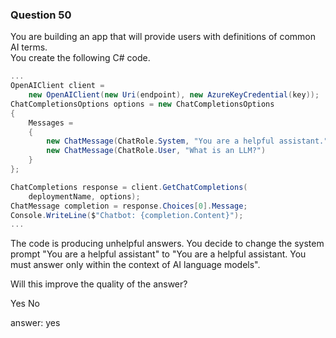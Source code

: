 ### Question 50

You are building an app that will provide users with definitions of common AI terms.  
You create the following C# code.

```csharp
...
OpenAIClient client =
    new OpenAIClient(new Uri(endpoint), new AzureKeyCredential(key));
ChatCompletionsOptions options = new ChatCompletionsOptions
{
    Messages =
    {
        new ChatMessage(ChatRole.System, "You are a helpful assistant."),
        new ChatMessage(ChatRole.User, "What is an LLM?")
    }
};

ChatCompletions response = client.GetChatCompletions(
    deploymentName, options);
ChatMessage completion = response.Choices[0].Message;
Console.WriteLine($"Chatbot: {completion.Content}");
...
```

The code is producing unhelpful answers. You decide to change the system prompt "You are a helpful assistant" to "You are a helpful assistant. You must answer only within the context of AI language models".

Will this improve the quality of the answer? 

Yes
No

answer: yes

